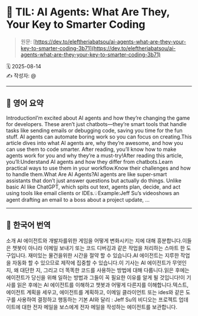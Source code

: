 # 📌 TIL: AI Agents: What Are They, Your Key to Smarter Coding

> 원문: [https://dev.to/eleftheriabatsou/ai-agents-what-are-they-your-key-to-smarter-coding-3b71](https://dev.to/eleftheriabatsou/ai-agents-what-are-they-your-key-to-smarter-coding-3b71)

🗓 2025-08-14  
✍️ 작성자: @

---

## 🔹 영어 요약

IntroductionI’m excited about AI agents and how they’re changing the game for developers. These aren’t just chatbots—they’re smart tools that handle tasks like sending emails or debugging code, saving you time for the fun stuff. AI agents can automate boring work so you can focus on creating.This article dives into what AI agents are, why they’re awesome, and how you can use them to code smarter. After reading, you’ll know how to make agents work for you and why they’re a must-try!After reading this article, you’ll:Understand AI agents and how they differ from chatbots.Learn practical ways to use them in your workflow.Know their challenges and how to handle them.What Are AI Agents?AI agents are like super-smart assistants that don’t just answer questions but actually do things. Unlike basic AI like ChatGPT, which spits out text, agents plan, decide, and act using tools like email clients or IDEs.💡Example:Jeff Su’s videoshows an agent drafting an email to a boss about a project update, ...

---

## 🔸 한국어 번역

소개 AI 에이전트와 개발자를위한 게임을 어떻게 변화시키는 지에 대해 흥분합니다.이들은 챗봇이 아니라 이메일 보내기 또는 코드 디버깅과 같은 작업을 처리하는 스마트 한 도구입니다. 재미있는 물건을위한 시간을 절약 할 수 있습니다.AI 에이전트는 지루한 작업을 자동화 할 수 있으므로 제작에 집중할 수 있습니다.이 기사는 AI 에이전트가 무엇인지, 왜 대단한 지, 그리고 더 똑똑한 코드를 사용하는 방법에 대해 다룹니다.읽은 후에는 에이전트가 당신을 위해 일하는 방법과 그들이 꼭 필요한 이유를 알게 될 것입니다!이 기사를 읽은 후에는 AI 에이전트를 이해하고 챗봇과 어떻게 다른지를 이해합니다.텍스트, 에이전트 계획을 세우고, 에이전트를 계획하고, 이메일 클라이언트 또는 ides와 같은 도구를 사용하여 결정하고 행동하는 기본 AI와 달리 : Jeff Su의 비디오는 프로젝트 업데이트에 대한 전자 메일을 보스에게 전자 메일을 작성하는 에이전트를 보관합니다.
